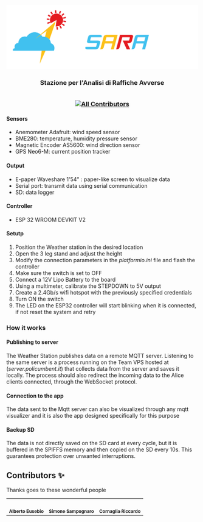 ![SARA](img/banner.png)

<h3 align="center">
Stazione per l'Analisi di Raffiche Avverse
<br>
<br>

<!-- ALL-CONTRIBUTORS-BADGE:START - Do not remove or modify this section -->
[![All Contributors](https://img.shields.io/badge/all_contributors-3-orange.svg?style=flat-square)](#contributors-)
<!-- ALL-CONTRIBUTORS-BADGE:END -->

</h3>


[//]: # (TODO: vecchio readme, capire cosa potrebbe essere utile)


<!---

#### Components

-  
-  ANEMOMETRO
-  AS5048A - MAGNETOMETRO
-  Waveshare ePaper - Schermino per stampa a video imformazioni
-  ESP32 Development Board - Scheda principale
-  GPS
-  MICRO SD
-  BME280 - Sensore temperatura pressione umidità
-  ADS1115 - Convertitore analogico-digitale(ADC) e amplificatore programmabile(PGA)
-  RTC - Real Time Clock
-  Compass - Non sappiamo cosa sia

##### Come usare la stazione
	0) Calibrare la bandierina in modo da trovare lo 0° (usa la seriale e muovi la bandierina usando la punta come ago) e segnare la posizione
	1) Posizionare la punta della bandierina sullo 0 (quello è il polo N del magnete)
	2) Creare un Hotspot Wifi con SSD: "toolbox", password: "Toolbox.Torino" (in caso non funzioni controllate il codice) 
	3) avviare la stazione che si connetterà automaticamente all'hotspot
	4) i dati sono pubblicati sul server MQTT e visibili anche da Grafana

-->

#### Sensors

- Anemometer Adafruit: wind speed sensor
- BME280: temperature, humidity pressure sensor
- Magnetic Encoder AS5600: wind direction sensor
- GPS Neo6-M: current position tracker

#### Output
- E-paper Waveshare 1'54" : paper-like screen to visualize data
- Serial port: transmit data using serial communication
- SD: data logger

#### Controller
- ESP 32 WROOM DEVKIT V2
 
#### Setutp
1) Position the Weather station in the desired location
2) Open the 3 leg stand and adjust the height
3) Modify the connection parameters in the *platformio.ini* file and flash the controller
4) Make sure the switch is set to OFF
5) Connect a 12V Lipo Battery to the board
6) Using a multimeter, calibrate the STEPDOWN to 5V output
7) Create a 2.4Gb/s wifi hotspot with the previously specified credentials
8) Turn ON the switch
9) The LED on the ESP32 controller will start blinking when it is connected, if not reset the system and retry

### How it works

#### Publishing to server
The Weather Station publishes data on a remote MQTT server. Listening to the same server is a process
running on the Team VPS hosted at (*server.policumbent.it*) that collects data from the server and saves it locally.
The process should also redirect the incoming data to the Alice clients connected, through the WebSocket protocol.

#### Connection to the app
The data sent to the Mqtt server can also be visualized through any mqtt visualizer and it is also
the app designed specifically for this purpose

#### Backup SD
The data is not directly saved on the SD card at every cycle, but it is buffered in the SPIFFS memory 
and then copied on the SD every 10s. This guarantees protection over unwanted interruptions.


## Contributors ✨

Thanks goes to these wonderful people
<!-- ALL-CONTRIBUTORS-LIST:START - Do not remove or modify this section -->
<!-- prettier-ignore-start -->
<!-- markdowns-disable -->
<table>

<td align="center"><a href="https://github.com/AlbertoEusebio"><img src="https://avatars.githubusercontent.com/u/72319445?v=4?s=100" width="100px;" alt=""/><br /><sub><b>Alberto Eusebio</b></sub></a><br /><a href="https://github.com/policumbent/bob/commits?author=AlbertoEusebio" title="Code"></a></td>
<td align="center"><a href="https://github.com/orgs/policumbent/people/SimoneSampognaro"><img src="https://avatars.githubusercontent.com/u/81438351?v=4" width="100px;" alt=""/><br /><sub><b>Simone Sampognaro</b></sub></a><br /><a href="https://github.com/policumbent/bob/commits?author=SimoneSampognaro" title="Code"></a></td>
<td align="center"><a href="https://github.com/CornagliaRiccardo"><img src="https://avatars.githubusercontent.com/u/81438517?v=4?s=100" width="100px;" alt=""/><br /><sub><b>Cornaglia Riccardo</b></sub></a><br /><a href="https://github.com/policumbent/bob/commits?author=CornagliaRiccardo" title="Code"></a></td>
</table>